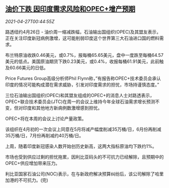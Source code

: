 <!--1619485262000-->
[油价下跌 因印度需求风险和OPEC+增产预期](https://cn.reuters.com/article/global-oil-close-0426-mon-idCNKBS2CE01E)
------

<div><i>2021-04-27T00:44:55Z</i></div><p>路透纽约4月26日 - 油价周一缩减跌幅，石油输出国组织(OPEC)及其盟友表示，正在关注印度新冠病例激增，这可能削弱印度这个世界第三大石油进口国的燃料需求。</p><p>布兰特原油收跌0.46美元，或0.7%，报每桶65.65美元，盘中一度跌至每桶64.57美元的低点。美国原油期货下跌0.23美元，或0.4%，收报每桶61.91美元，此前触及60.66美元的日低。</p><p>Price Futures Group高级分析师Phil Flynn称，”有报告称OPEC+技术委员会承认印度的情况可能构成潜在需求威胁，引发对印度需求的担忧，市场持谨慎态度。”</p><p>三位石油输出国组织(OPEC)和其盟友组成的OPEC+的消息人士对路透表示，OPEC+联合技术委员会(JTC)在周一的会议上维持今年全球石油需求增长预测不变，但对印度和其他地方新病例数激增感到担忧。</p><p>OPEC+将在本周的会议上讨论产量政策。</p><p>该组织在4月初的一次会议上同意在5月将减产幅度削减35万桶/日，6月份再削减35万桶/日，7月份再削减约40万桶/日。</p><p>上周，随着印度新冠感染人数开始创历史新高，这两大指标原油均下跌约1%。</p><p>市场也受到供应过剩的担忧拖累，因利比亚码头的不可抗力已经解除，且预期中的OPEC+供应增加带来压力。</p><p>利比亚国家石油公司(NOC)表示，在与新政府解决预算纠纷后，该公司解除了哈里加港的不可抗力。(完)</p>
